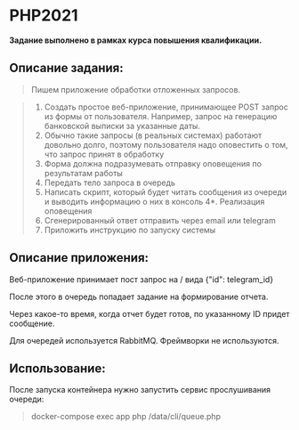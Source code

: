 # PHP2021
**Задание выполнено в рамках курса повышения квалификации.**

## Описание задания:

>Пишем приложение обработки отложенных запросов.

>1. Создать простое веб-приложение, принимающее POST запрос из формы от пользователя. Например, запрос на генерацию банковской выписки за указанные даты.
>2. Обычно такие запросы (в реальных системах) работают довольно долго, поэтому пользователя надо оповестить о том, что запрос принят в обработку
>3. Форма должна подразумевать отправку оповещения по результатам работы
>4. Передать тело запроса в очередь
>5. Написать скрипт, который будет читать сообщения из очереди и выводить информацию о них в консоль 4*. Реализация оповещения
>6. Сгенерированный ответ отправить через email или telegram
>7. Приложить инструкцию по запуску системы


## Описание приложения:
Веб-приложение принимает пост запрос на / вида
{"id": telegram_id}

После этого в очередь попадает задание на формирование отчета.

Через какое-то время, когда отчет будет готов, по указанному ID придет сообщение.

Для очередей используется RabbitMQ. Фреймворки не используются.

## Использование:
После запуска контейнера нужно запустить сервис прослушивания очереди:
>docker-compose exec app php /data/cli/queue.php
